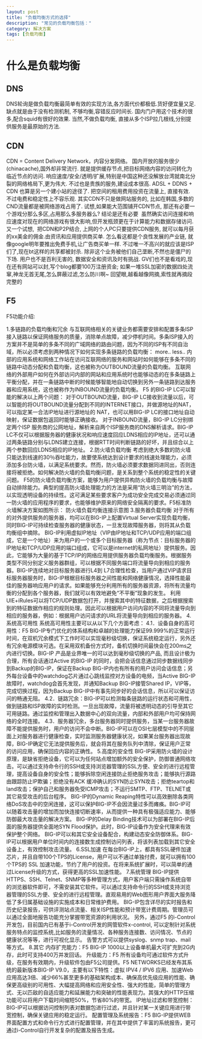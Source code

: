 ```yaml
---
layout: post
title: "负载均衡方式的选择"
description: "常见的负载均衡包括："
category: 解决方案
tags: [负载均衡]
---
```


# 什么是负载均衡

## DNS

DNS轮询是做负载均衡最简单有效的实现方法,各方面代价都极低.货好便宜量又足.
缺点就是由于没有检测机制, 不够均衡,容错反应时间长.
国内门户用这个技术的很多,配合squid有很好的效果.
当然,不做负载均衡, 直接从多个ISP拉几根线,分别提供服务是最原始的方法.

## CDN

CDN = Content Delivery Network，内容分发网络。
国内开放的服务很少(chinacache),国外却非常流行.
就是提供缓存节点,把目标网络内容的访问转化为临近节点的访问.
响应速度/安全/透明/扩展,特别是中国这种还没解放台湾就南北分裂的网络格局下,更为伟大.
不过也是贵族的服务,建设成本很高.
ADSL + DDNS + CDN 也算是另一个建小站的途径了.
把空间的租用费用投资在流量上, 直接有效. 不过电费和稳定性上不容乐观.
其实CDN不只是做网站服务的, 比如在韩国,多数的CND流量都是被网络游戏占用了.
试想,如果能大范围铺开CDN节点, 那还有必要一个游戏分那么多区,占用那么多服务器么?
结论是还有必要  虽然确实访问连接和响应速度对现在的网络游戏有很大影响,但开发瓶颈更在于计算能力和数据存储访问.
又一个试想,  把CDN和P2P结合, 上网的个人PC只要提供CDN服务, 就可以每月获的xx美金的佣金.由资讯和应用提供商买单.
怎么看这都是个良性发展的产业链, 就像google明年要推出免费手机,让广告商买单一样.
不过唯一不高兴的就应该是ISP们了,现在bt这样的共享都被封杀.
除非这个业务被他们自己垄断,不然也是僵尸的下场.
用户也不是百利无害的, 数据安全和资讯及时有挑战.
GV们也不是看戏的,现在还有网站可以封,写个blog都要100万注册资金;
如果一堆SSL加密的数据四处流窜,神龙无首无尾,怎么屏蔽过滤,怎么防川啊~
回望眼,越看越像网摘,索性就再摘段完整的



	
## F5

F5功能介绍:

1.多链路的负载均衡和冗余
与互联网络相关的关键业务都需要安排和配置多条ISP接入链路以保证网络服务的质量，消除单点故障，减少停机时间。多条ISP接入的方案并不是简单的多条不同的广域网络的路由问题，因为不同的ISP有不同自治域，所以必须考虑到两种情况下如何实现多条链路的负载均衡：
more..
less..
内部的应用系统和网络工作站在访问互联网络的服务和网站时如何能够在多条不同的链路中动态分配和负载均衡，这也被称为OUTBOUND流量的负载均衡。
互联网络的外部用户如何在外部访问内部的网站和应用系统时也能够动态的在多条链路上平衡分配，并在一条链路中断的时候能够智能地自动切换到另外一条链路到达服务器和应用系统，这也被称作为INBOUND流量的负载均衡。
F5 的BIG-IP LC可以智能的解决以上两个问题：
对于OUTBOUND流量，BIG-IP LC接收到流量以后，可以智能的将OUTBOUND流量分配到不同的INTERNET接口，并做源地址的NAT，可以指定某一合法IP地址进行源地址的 NAT，也可以用BIG-IP LC的接口地址自动映射，保证数据包返回时能够正确接收。
对于INBOUND流量，BIG-IP LC分别绑定两个ISP 服务商的公网地址，解析来自两个ISP服务商的DNS解析请求。BIG-IP LC不仅可以根据服务器的健康状况和响应速度回应LDNS相应的IP地址，还可以通过两条链路分别与LDNS建立连接，根据RTT时间判断链路的好坏，并且综合以上两个参数回应LDNS相应的IP地址。
2.防火墙负载均衡
考虑到绝大多数的防火墙只能达到线速的30％吞吐能力，故要使系统达到设计要求的线速处理能力，必须添加多台防火墙，以满足系统要求。然而，防火墙必须要求数据同进同出，否则连接将被拒绝。如何解决防火墙的负载均衡问题，是关系到整个系统的稳定性的关键问题。
F5的防火墙负载均衡方案，能够为用户提供异构防火墙的负载均衡与故障自动排除能力。典型的提高防火墙处理能力的方法是采用“防火墙三明治”的方法，以实现透明设备的持续性。这可满足某些要求客户为成功安全完成交易必须通过同一防火墙的应用程序的要求，也能够维护原来的网络安全隔离的要求。F5标准防火墙解决方案如图所示：
防火墙负载均衡连接示意图
3.服务器负载均衡
对于所有的对外提供服务的服务器，均可以在BIG-IP上配置Virtual Server实现负载均衡，同时BIG-IP可持续检查服务器的健康状态，一旦发现故障服务器，则将其从负载均衡组中摘除。
BIG-IP利用虚拟IP地址（VIP由IP地址和TCP/UDP应用的端口组成，它是一个地址）来为用户的一个或多个目标服务器（称为节点：目标服务器的IP地址和TCP/UDP应用的端口组成，它可以是internet的私网地址）提供服务。因此，它能够为大量的基于TCP/IP的网络应用提供服务器负载均衡服务。根据服务类型不同分别定义服务器群组，可以根据不同服务端口将流量导向到相应的服务器。BIG-IP连续地对目标服务器进行L4到 L7合理性检查，当用户通过VIP请求目标服务器服务时，BIG-IP根椐目标服务器之间性能和网络健康情况，选择性能最佳的服务器响应用户的请求。如果能够充分利用所有的服务器资源，将所有流量均衡的分配到各个服务器，我们就可以有效地避免“不平衡”现象的发生。
利用UIE+iRules可以将TCP/UDP数据包打开，并搜索其中的特征数据，之后根据搜索到的特征数据作相应的规则处理。因此可以根据用户访问内容的不同将流量导向到相应的服务器，例如：根据用户访问请求的URL将流量导向到相应的服务器。
4.系统高可用性
系统高可用性主要可以从以下几个方面考虑：
4.1．设备自身的高可用性：F5 BIG-IP专门优化的体系结构和卓越的处理能力保证99.999%的正常运行时间，在双机冗余模式下工作时可以实现毫秒级切换，保证系统稳定运行，另外还有冗余电源模块可选。在采用双机备份方式时，备机切换时间最快会在200ms之内进行切换。BIG-IP 产品是业界唯一的可以达到毫秒级切换的产品, 而且设计极为合理，所有会话通过Active 的BIG-IP 的同时，会把会话信息通过同步数据线同步到Backup的BIG-IP，保证在Backup BIG-IP内也有所有的用户访问会话信息；另外每台设备中的watchdog芯片通过心跳线监控对方设备的电频，当Active BIG-IP故障时，watchdog会首先发现，并通知Backup BIG-IP接管Shared IP，VIP等，完成切换过程，因为Backup BIG-IP中有事先同步好的会话信息，所以可以保证访问的畅通无阻。
4.2．链路冗余：BIG-IP可以检测每条链路的运行状态和可用性，做到链路和ISP故障的实时检测。一旦出现故障，流量将被透明动态的引导至其它可用链路。通过监控和管理出入数据中心的双向流量，内部和外部用户均可保持网络的全时连接。
4.3．服务器冗余，多台服务器同时提供服务，当某一台服务器故障不能提供服务时，用户的访问不会中断。BIG-IP可以在OSI七层模型中的不同层面上对服务器进行健康检查，实时监测服务器健康状况，如果某台服务器出现故障，BIG-IP确定它无法提供服务后，就会将其在服务队列中清除，保证用户正常的访问应用，确保回应内容的正确性。
5.高度的安全性
BIG-IP采用防火墙的设计原理，是缺省拒绝设备，它可以为任何站点增加额外的安全保护，防御普通网络攻击。可以通过支持命令行的SSH或支持浏览器管理的SSL方便、安全的进行远程管理，提高设备自身的安全性；能够拆除空闲连接防止拒绝服务攻击；能够执行源路由跟踪防止IP欺骗；拒绝没有ACK 缓冲确认的SYN防止SYN攻击；拒绝teartop和land攻击；保护自己和服务器免受ICMP攻击；不运行SMTP、FTP、TELNET或其它易受攻击的后台程序。
BIG-IP的Dynamic Reaping特性可以高效删除各类网络DoS攻击中的空闲连接，这可以保护BIG-IP不会因流量过多而瘫痪。BIG-IP可以随着攻击量的增加而加快连接切断速率，从而提供一种具有极强适应能力、能够防御最大攻击量的解决方案。
BIG-IP的Delay Binding技术可以为部署在BIG-IP后面的服务器提供全面地SYN Flood保护。此时，BIG-IP设备作为安全代理来有效保护整个网络。
BIG-IP可以和其它安全设备配合，构建动态安全防御体系。BIG-IP可以根据用户单位时间内的连接数生成控制访问列表，将该列表加载到其它安全设备上，有效控制攻击流量。
6.SSL加速
在每台BIG-IP上，都具有SSL硬件加速芯片，并且自带100个TPS的License，用户可以不通过单独付费，就可以拥有100个TPS的 SSL 加速功能，节约了用户的投资。在将来系统扩展时，可以简单的通过License升级的方式，获得更高的SSL加速性能。
7.系统管理
BIG-IP提供HTTPS、SSH、Telnet、SNMP等多种管理方式，用户客户端只需操作系统自带的浏览器软件即可，不需安装其它软件。可以通过支持命令行的SSH或支持浏览器管理的SSL方便、安全的进行远程管理。直观易用的Web图形用户界面大服务降低了多归属基础设施的实施成本和日常维护费用。
BIG-IP包含详尽的实时报告和历史纪录报告，可供评测站点流量、相关ISP性能和预计带宽计费周期。管理员可以通过全面地报告功能充分掌握带宽资源的利用状况。
另外，通过F5 的i-Control 开发包，目前国内已有基于i-Control开发的网管软件x-control, 可以定制针对系统服务特点的监控系统,比如服务的流量情况、各种服务连接数、访问情况、节点的健康状况等等，进行可视化显示。
告警方式可以提供syslog、snmp trap、mail等方式。
8.其它
内存扩充能力：F5 BIG-IP 1000以上设备单机最大可扩充到2G内存，此时可支持400万并发回话。
升级能力：F5 所有设备均可通过软件方式升级，在服务有效期内，升级软件包由F5公司提供。F5 NETWORKS已经发布其系统的最新版本BIG-IP V9.0，主要有以下特性：虚拟 IPV4 / IPV6 应用、加速Web应用高达3倍、减少66%甚至更多的基础架构成本、确保高优先级应用的性能、确保更高级别的可用性、大幅提高网络和应用安全性、强大的性能，简单的管理方式、无以匹敌的自适应能力和延展能力和突破的性能表现力。其强大的HTTP压缩功能可以将用户下载时间缩短50%，节省80%的带宽。
IP地址过滤和带宽控制：BIG-IP可以根据访问控制列表对数据包进行过滤，并且针对某一关键应用进行带宽控制，确保关键应用的稳定运行。
配置管理及系统报告：F5 BIG-IP提供WEB 界面配置方式和命令行方式进行配置管理，并在其中提供了丰富的系统报告，更可通过i-Control自行开发复杂的配置及报告生成。